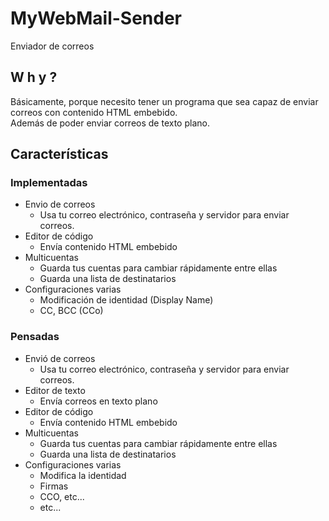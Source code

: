 # MyWebMail-Sender
Enviador de correos

## W h y ?
Básicamente, porque necesito tener un programa que sea capaz de enviar correos con contenido HTML embebido.  
Además de poder enviar correos de texto plano.  

## Características
### Implementadas

 - Envio de correos
	 - Usa tu correo electrónico, contraseña y servidor para enviar correos.
 - Editor de código
	 - Envía contenido HTML embebido
 - Multicuentas
	 - Guarda tus cuentas para cambiar rápidamente entre ellas
	 - Guarda una lista de destinatarios
 - Configuraciones varias
	 - Modificación de identidad (Display Name)
	 - CC, BCC (CCo)

### Pensadas
 - Envió de correos
	 - Usa tu correo electrónico, contraseña y servidor para enviar correos.
 - Editor de texto
	 - Envía correos en texto plano
 - Editor de código
	 - Envía contenido HTML embebido
 - Multicuentas
	 - Guarda tus cuentas para cambiar rápidamente entre ellas
	 - Guarda una lista de destinatarios
 - Configuraciones varias
	 - Modifica la identidad
	 - Firmas
	 - CCO, etc...
	 - etc...
